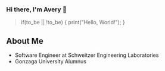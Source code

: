 ### Hi there, I'm Avery 👋

> if(to_be || !to_be) { print("Hello, World!"); }

## About Me
* Software Engineer at Schweitzer Engineering Laboratories
* Gonzaga University Alumnus
